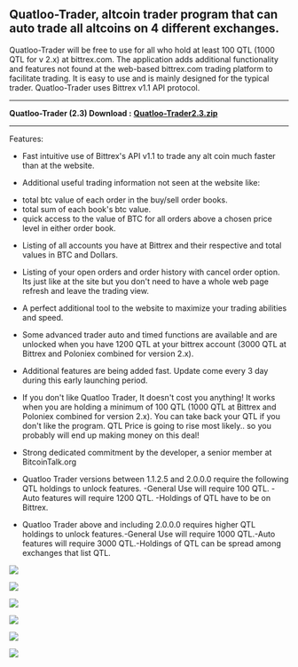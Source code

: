 ##  Quatloo-Trader, altcoin trader program that can auto trade all altcoins on 4 different exchanges. ##

Quatloo-Trader will be free to use for all who hold at least 100 QTL (1000 QTL for v 2.x) at bittrex.com.
The application adds additional functionality and features not found at the web-based bittrex.com trading platform to facilitate trading.
It is easy to use and is mainly designed for the typical trader. Quatloo-Trader uses Bittrex v1.1 API protocol.

----------

**Quatloo-Trader (2.3) Download :**
**[Quatloo-Trader2.3.zip ](https://github.com/quatloo-trader/quatloo-trader/raw/master/Quatloo-Trader2.3.zip "Quatloo-Trader2.3.zip")**

----------
Features:

 * Fast intuitive use of Bittrex's API v1.1 to trade any alt coin much faster than at the website.

 * Additional useful trading information not seen at the website like:
- total btc value of each order in the buy/sell order books.
- total sum of each book's btc value.
- quick access to the value of BTC for all orders above a chosen price level in either order book.

* Listing of all accounts you have at Bittrex and their respective and total  values in BTC and Dollars.

* Listing of your open orders and order history with cancel order option.
 Its just like at the site but you don't need to have a whole web page refresh and leave the trading view.

* A perfect additional tool to the website to maximize your trading abilities and speed.

* Some advanced trader auto and timed functions are available and are unlocked when you have 1200 QTL at your bittrex account (3000 QTL at Bittrex and Poloniex combined for version 2.x).

* Additional features are being added fast.  Update come every 3 day during this early launching period.

* If you don't like Quatloo Trader, It doesn't cost you anything!  It works when you are holding a minimum of 100 QTL (1000 QTL at Bittrex and Poloniex combined for version 2.x). You can take back your QTL if you don't like the program.  QTL Price is going to rise most likely.. so you probably will end up making money on this deal!

* Strong dedicated commitment by the developer, a senior member at BitcoinTalk.org

* Quatloo Trader versions between 1.1.2.5 and 2.0.0.0  require the following QTL holdings to unlock features.
-General Use will require 100 QTL.
-Auto features will require 1200 QTL.
-Holdings of QTL have to be on Bittrex.

* Quatloo Trader above and including 2.0.0.0 requires higher QTL holdings to unlock features.-General Use will require 1000 QTL.-Auto features will require 3000 QTL.-Holdings of QTL can be spread among exchanges that list QTL.

![](http://quatloos.org/img/Trader-Latest.png)

![](http://quatloos.org/img/Trader-2/Trader2-1.png)

![](http://quatloos.org/img/Trader-2/Trader2-10.png)

![](http://quatloos.org/img/Trader-2/Trader2-2.png)

![](http://quatloos.org/img/Trader-2/Trader2-5.png)

![](http://quatloos.org/img/Trader-2/Trader2-6.png)